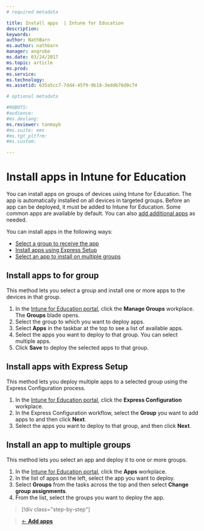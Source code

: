 ```yaml
---
# required metadata

title: Install apps  | Intune for Education
description:
keywords:
author: NathBarn
ms.author: nathbarn
manager: angrobe
ms.date: 03/24/2017
ms.topic: article
ms.prod:
ms.service:
ms.technology:
ms.assetid: 635a5cc7-7dd4-45f9-9b18-3eddb76d0c74

# optional metadata

#ROBOTS:
#audience:
#ms.devlang:
ms.reviewer: tanmayb
#ms.suite: ems
#ms.tgt_pltfrm:
#ms.custom:

---
```


# Install apps in Intune for Education

You can install apps on groups of devices using Intune for Education. The app is automatically installed on all devices in targeted groups. Before an app can be deployed, it must be added to Intune for Education. Some common apps are available by default. You can also [add additional apps](add-apps.md) as needed.

You can install apps in the following ways:
- [Select a group to receive the app](#install-apps-for-a-group)
- [Install apps using Express Setup](#install-apps-with-express-setup)
- [Select an app to install on multiple groups](#deploy-an-app-to-multiple-groups)

##  Install apps to for group
This method lets you select a group and install one or more apps to the devices in that group.
1. In the [Intune for Education portal](https://manage.windowsazure.com), click the **Manage Groups** workplace.  The **Groups** blade opens.
2. Select the group to which you want to deploy apps.
3. Select **Apps** in the taskbar at the top to see a list of available apps.  
4. Select the apps you want to deploy to that group. You can select multiple apps.
5. Click **Save** to deploy the selected apps to that group.

## Install apps with Express Setup
This method lets you deploy multiple apps to a selected group using the Express Configuration process.
1. In the [Intune for Education portal](https://manage.windowsazure.com), click the **Express Configuration** workplace.  
2. In the Express Configuration workflow, select the **Group** you want to add apps to and then click **Next**.
3. Select the apps you want to deploy to that group, and then click **Next**.

## Install an app to multiple groups
This method lets you select an app and deploy it to one or more groups.
1. In the [Intune for Education portal](https://manage.windowsazure.com), click the **Apps** workplace.
2. In the list of apps on the left, select the app you want to deploy.
3. Select **Groups** from the tasks across the top and then select **Change group assignments**.
4. From the list, select the groups you want to deploy the app.


>[!div class="step-by-step"]

>[&larr; **Add apps**](.\add-apps.md)     <!-- [**Manage Intune licenses** &rarr;](.\start-with-a-paid-subscription-to-microsoft-intune-step-4.md)  -->

